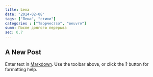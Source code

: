 ```yaml
---
title: Lena
date: "2014-02-08"
tags: ["Лена", "стихи"]
categories : ["Творчество", "oeuvre"]
summ: После долгого перерыва
sec: 0.7
---
```


## A New Post

Enter text in [Markdown](http://daringfireball.net/projects/markdown/). Use the toolbar above, or click the **?** button for formatting help.
